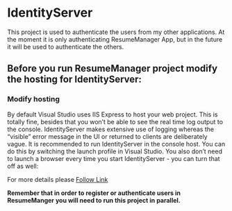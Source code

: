 # IdentityServer

This project is used to authenticate the users from my other applications.
At the moment it is only authenticating ResumeManager App, but in the future it will be used to authenticate the others.

## Before you run ResumeManager project modify the hosting for IdentityServer:

### Modify hosting
By default Visual Studio uses IIS Express to host your web project. This is totally fine, besides that you won’t be able to see the real time log output to the console.
IdentityServer makes extensive use of logging whereas the “visible” error message in the UI or returned to clients are deliberately vague.
It is recommended to run IdentityServer in the console host. You can do this by switching the launch profile in Visual Studio. You also don’t need to launch a browser every time you start IdentityServer - you can turn that off as well:

For more details please [Follow Link](http://docs.identityserver.io/en/release/quickstarts/0_overview.html#modify-hosting)

**Remember that in order to register or authenticate users in ResumeManger you will need to run this project in parallel.**
